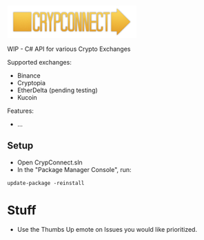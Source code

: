 <img src="Logo.png" width=300px  />


WIP - C# API for various Crypto Exchanges

Supported exchanges:

 - Binance
 - Cryptopia
 - EtherDelta (pending testing)
 - Kucoin

Features:

 - ...

## Setup

 - Open CrypConnect.sln
 - In the "Package Manager Console", run:

```
update-package -reinstall
```



# Stuff

 - Use the Thumbs Up emote on Issues you would like prioritized.
 
